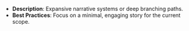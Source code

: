 - **Description**: Expansive narrative systems or deep branching paths.
- **Best Practices**: Focus on a minimal, engaging story for the current scope.